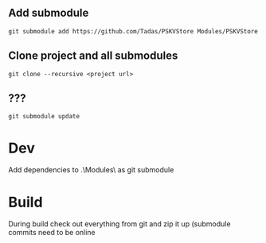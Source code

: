 ﻿## Add submodule

```
git submodule add https://github.com/Tadas/PSKVStore Modules/PSKVStore
```


## Clone project and all submodules
```
git clone --recursive <project url>
```


## ???
```
git submodule update
```

# Dev
Add dependencies to .\Modules\ as git submodule

# Build
During build check out everything from git and zip it up (submodule commits need to be online